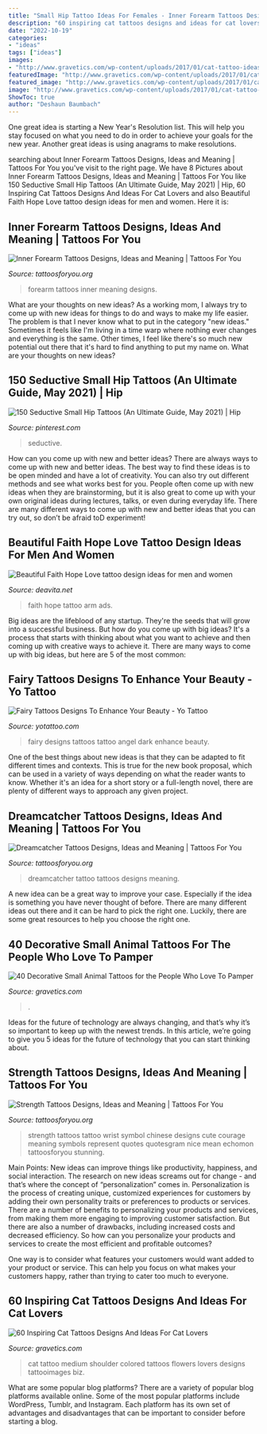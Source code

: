 ```yaml
---
title: "Small Hip Tattoo Ideas For Females - Inner Forearm Tattoos Designs, Ideas And Meaning"
description: "60 inspiring cat tattoos designs and ideas for cat lovers"
date: "2022-10-19"
categories:
- "ideas"
tags: ["ideas"]
images:
- "http://www.gravetics.com/wp-content/uploads/2017/01/cat-tattoo-ideas-for-women3.jpg"
featuredImage: "http://www.gravetics.com/wp-content/uploads/2017/01/cat-tattoo-ideas-for-women3.jpg"
featured_image: "http://www.gravetics.com/wp-content/uploads/2017/01/cat-tattoo-ideas-for-women3.jpg"
image: "http://www.gravetics.com/wp-content/uploads/2017/01/cat-tattoo-ideas-for-women3.jpg"
ShowToc: true
author: "Deshaun Baumbach"
---
```



One great idea is starting a New Year's Resolution list. This will help you stay focused on what you need to do in order to achieve your goals for the new year. Another great ideas is using anagrams to make resolutions.

	

		
searching about Inner Forearm Tattoos Designs, Ideas and Meaning | Tattoos For You you've visit to the right page. We have 8 Pictures about Inner Forearm Tattoos Designs, Ideas and Meaning | Tattoos For You like 150 Seductive Small Hip Tattoos (An Ultimate Guide, May 2021) | Hip, 60 Inspiring Cat Tattoos Designs And Ideas For Cat Lovers and also Beautiful Faith Hope Love tattoo design ideas for men and women. Here it is:
		
    
## Inner Forearm Tattoos Designs, Ideas And Meaning | Tattoos For You

<img loading=lazy src="https://www.tattoosforyou.org/wp-content/uploads/2017/06/Inner-Forearm-Tattoos.jpg" onerror="this.onerror=null;this.src='https://tse4.mm.bing.net/th?id=OIP.g3EIKRpqM9riiTKQh9dPgwHaLH&amp;pid=15.1';" alt="Inner Forearm Tattoos Designs, Ideas and Meaning | Tattoos For You">

_Source: tattoosforyou.org_

>forearm tattoos inner meaning designs. 

	

What are your thoughts on new ideas?
As a working mom, I always try to come up with new ideas for things to do and ways to make my life easier. The problem is that I never know what to put in the category "new ideas." Sometimes it feels like I'm living in a time warp where nothing ever changes and everything is the same. Other times, I feel like there's so much new potential out there that it's hard to find anything to put my name on. What are your thoughts on new ideas?

    
## 150 Seductive Small Hip Tattoos (An Ultimate Guide, May 2021) | Hip

<img loading=lazy src="https://i.pinimg.com/736x/1f/a3/2a/1fa32a0725b61cb9249e7e60d61ce039--hip-tattoos-for-women-tattoo-women.jpg" onerror="this.onerror=null;this.src='https://tse4.mm.bing.net/th?id=OIP.-Iul8nHJh8gXDEuL9HEOgQHaJ4&amp;pid=15.1';" alt="150 Seductive Small Hip Tattoos (An Ultimate Guide, May 2021) | Hip">

_Source: pinterest.com_

>seductive. 

	

How can you come up with new and better ideas?
There are always ways to come up with new and better ideas. The best way to find these ideas is to be open minded and have a lot of creativity. You can also try out different methods and see what works best for you. People often come up with new ideas when they are brainstorming, but it is also great to come up with your own original ideas during lectures, talks, or even during everyday life. There are many different ways to come up with new and better ideas that you can try out, so don’t be afraid toD experiment!

    
## Beautiful Faith Hope Love Tattoo Design Ideas For Men And Women

<img loading=lazy src="https://deavita.net/wp-content/uploads/2018/10/arm-inscription-tattoo-for-women-faith-hope-love.jpg" onerror="this.onerror=null;this.src='https://tse3.mm.bing.net/th?id=OIP.SD_ep6TAHpEu4zG5W9gjTAHaJ0&amp;pid=15.1';" alt="Beautiful Faith Hope Love tattoo design ideas for men and women">

_Source: deavita.net_

>faith hope tattoo arm ads. 

	

Big ideas are the lifeblood of any startup. They're the seeds that will grow into a successful business. But how do you come up with big ideas? It's a process that starts with thinking about what you want to achieve and then coming up with creative ways to achieve it. There are many ways to come up with big ideas, but here are 5 of the most common: 

    
## Fairy Tattoos Designs To Enhance Your Beauty - Yo Tattoo

<img loading=lazy src="http://yotattoo.com/wp-content/uploads/2016/03/Dark-Angel-Fairy-Tattoo-Designs.jpg" onerror="this.onerror=null;this.src='https://tse3.mm.bing.net/th?id=OIP.cBSKl8TRqQy2epZ70BHArwAAAA&amp;pid=15.1';" alt="Fairy Tattoos Designs To Enhance Your Beauty - Yo Tattoo">

_Source: yotattoo.com_

>fairy designs tattoos tattoo angel dark enhance beauty. 

	

One of the best things about new ideas is that they can be adapted to fit different times and contexts. This is true for the new book proposal, which can be used in a variety of ways depending on what the reader wants to know. Whether it's an idea for a short story or a full-length novel, there are plenty of different ways to approach any given project.

    
## Dreamcatcher Tattoos Designs, Ideas And Meaning | Tattoos For You

<img loading=lazy src="https://www.tattoosforyou.org/wp-content/uploads/2013/09/Small-Dreamcatcher-Tattoo.jpg" onerror="this.onerror=null;this.src='https://tse4.mm.bing.net/th?id=OIP.Q6AV3ULSeOHsuD5KJxDu1AHaLE&amp;pid=15.1';" alt="Dreamcatcher Tattoos Designs, Ideas and Meaning | Tattoos For You">

_Source: tattoosforyou.org_

>dreamcatcher tattoo tattoos designs meaning. 

	

A new idea can be a great way to improve your case. Especially if the idea is something you have never thought of before. There are many different ideas out there and it can be hard to pick the right one. Luckily, there are some great resources to help you choose the right one.

    
## 40 Decorative Small Animal Tattoos For The People Who Love To Pamper

<img loading=lazy src="http://www.gravetics.com/wp-content/uploads/2017/08/A-Cute-Tiger’s-Head.jpg" onerror="this.onerror=null;this.src='https://tse4.mm.bing.net/th?id=OIP.qyg1srnMtKOS_gukjPQkyQHaHO&amp;pid=15.1';" alt="40 Decorative Small Animal Tattoos for the People Who Love To Pamper">

_Source: gravetics.com_

>. 

	

Ideas for the future of technology are always changing, and that’s why it’s so important to keep up with the newest trends. In this article, we’re going to give you 5 ideas for the future of technology that you can start thinking about.

    
## Strength Tattoos Designs, Ideas And Meaning | Tattoos For You

<img loading=lazy src="http://www.tattoosforyou.org/wp-content/uploads/2013/10/Tattoos-of-Strength.jpg" onerror="this.onerror=null;this.src='https://tse2.mm.bing.net/th?id=OIP.l2ZkJ-1tQ3Bl4hm4yfQYfgHaJ5&amp;pid=15.1';" alt="Strength Tattoos Designs, Ideas and Meaning | Tattoos For You">

_Source: tattoosforyou.org_

>strength tattoos tattoo wrist symbol chinese designs cute courage meaning symbols represent quotes quotesgram nice mean echomon tattoosforyou stunning. 

	

Main Points: New ideas can improve things like productivity, happiness, and social interaction.
The research on new ideas screams out for change - and that’s where the concept of “personalization” comes in. Personalization is the process of creating unique, customized experiences for customers by adding their own personality traits or preferences to products or services.
There are a number of benefits to personalizing your products and services, from making them more engaging to improving customer satisfaction. But there are also a number of drawbacks, including increased costs and decreased efficiency. So how can you personalize your products and services to create the most efficient and profitable outcomes?

One way is to consider what features your customers would want added to your product or service. This can help you focus on what makes your customers happy, rather than trying to cater too much to everyone.

    
## 60 Inspiring Cat Tattoos Designs And Ideas For Cat Lovers

<img loading=lazy src="http://www.gravetics.com/wp-content/uploads/2017/01/cat-tattoo-ideas-for-women3.jpg" onerror="this.onerror=null;this.src='https://tse3.mm.bing.net/th?id=OIP.mJ1rPaILVNnvaMgVmbUDJQHaHa&amp;pid=15.1';" alt="60 Inspiring Cat Tattoos Designs And Ideas For Cat Lovers">

_Source: gravetics.com_

>cat tattoo medium shoulder colored tattoos flowers lovers designs tattooimages biz. 

	

What are some popular blog platforms?
There are a variety of popular blog platforms available online. Some of the most popular platforms include WordPress, Tumblr, and Instagram. Each platform has its own set of advantages and disadvantages that can be important to consider before starting a blog.

